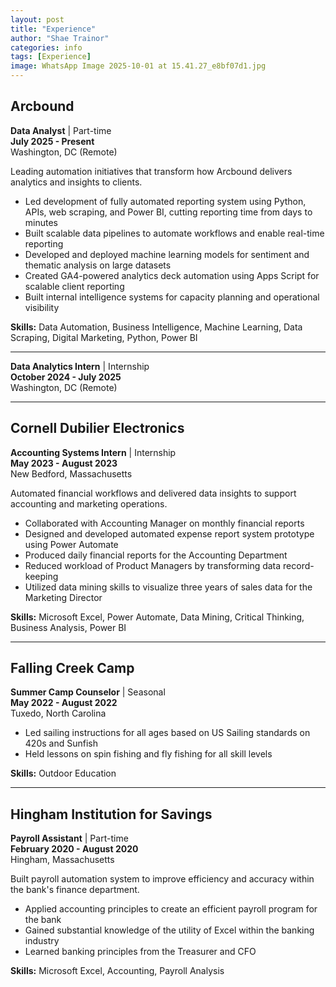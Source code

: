 ```yaml
---
layout: post
title: "Experience"
author: "Shae Trainor"
categories: info
tags: [Experience]
image: WhatsApp Image 2025-10-01 at 15.41.27_e8bf07d1.jpg
---
```


## Arcbound
**Data Analyst** | Part-time  
**July 2025 - Present**  
Washington, DC (Remote)

Leading automation initiatives that transform how Arcbound delivers analytics and insights to clients.

- Led development of fully automated reporting system using Python, APIs, web scraping, and Power BI, cutting reporting time from days to minutes
- Built scalable data pipelines to automate workflows and enable real-time reporting
- Developed and deployed machine learning models for sentiment and thematic analysis on large datasets
- Created GA4-powered analytics deck automation using Apps Script for scalable client reporting
- Built internal intelligence systems for capacity planning and operational visibility

**Skills:** Data Automation, Business Intelligence, Machine Learning, Data Scraping, Digital Marketing, Python, Power BI

---

**Data Analytics Intern** | Internship  
**October 2024 - July 2025**  
Washington, DC (Remote)

---

## Cornell Dubilier Electronics
**Accounting Systems Intern** | Internship  
**May 2023 - August 2023**  
New Bedford, Massachusetts

Automated financial workflows and delivered data insights to support accounting and marketing operations.

- Collaborated with Accounting Manager on monthly financial reports
- Designed and developed automated expense report system prototype using Power Automate
- Produced daily financial reports for the Accounting Department
- Reduced workload of Product Managers by transforming data record-keeping
- Utilized data mining skills to visualize three years of sales data for the Marketing Director

**Skills:** Microsoft Excel, Power Automate, Data Mining, Critical Thinking, Business Analysis, Power BI

---

## Falling Creek Camp
**Summer Camp Counselor** | Seasonal  
**May 2022 - August 2022**  
Tuxedo, North Carolina

- Led sailing instructions for all ages based on US Sailing standards on 420s and Sunfish
- Held lessons on spin fishing and fly fishing for all skill levels

**Skills:** Outdoor Education

---

## Hingham Institution for Savings
**Payroll Assistant** | Part-time  
**February 2020 - August 2020**  
Hingham, Massachusetts

Built payroll automation system to improve efficiency and accuracy within the bank's finance department.

- Applied accounting principles to create an efficient payroll program for the bank
- Gained substantial knowledge of the utility of Excel within the banking industry
- Learned banking principles from the Treasurer and CFO

**Skills:** Microsoft Excel, Accounting, Payroll Analysis
